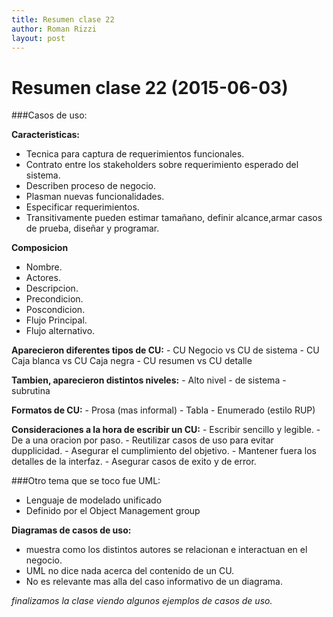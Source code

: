 ```yaml
---
title: Resumen clase 22
author: Roman Rizzi
layout: post
---
```

Resumen clase 22 (2015-06-03)
===============
###Casos de uso:

  **Caracteristicas:**
  - Tecnica para captura de requerimientos funcionales.
  - Contrato entre los stakeholders sobre requerimiento esperado del sistema.
  - Describen proceso de negocio.
  - Plasman nuevas funcionalidades.
  - Especificar requerimientos.
  -  Transitivamente pueden estimar tamañano, definir alcance,armar casos de prueba, diseñar y programar.


  **Composicion**
  - Nombre.
  - Actores.
  - Descripcion.
  - Precondicion.
  - Poscondicion.
  - Flujo Principal.
  - Flujo alternativo.

  **Aparecieron diferentes tipos de CU:**
	- CU Negocio vs CU de sistema
	- CU Caja blanca vs CU Caja negra
	- CU resumen vs CU detalle

  **Tambien, aparecieron distintos niveles:**
	- Alto nivel
	- de sistema
	- subrutina

  **Formatos de CU:**
    - Prosa (mas informal)
    - Tabla
    - Enumerado (estilo RUP)

 **Consideraciones a la hora de escribir un CU:**
    - Escribir sencillo y legible.
    - De a una oracion por paso.
    - Reutilizar casos de uso para evitar dupplicidad.
    - Asegurar el cumplimiento del objetivo.
    - Mantener fuera los detalles de la interfaz.
    - Asegurar casos de exito y de error.

###Otro tema que se toco fue UML:
  - Lenguaje de modelado unificado
  - Definido por el Object Management group

  **Diagramas de casos de uso:**
  - muestra como los distintos autores se relacionan e interactuan en el negocio.
  - UML no dice nada acerca del contenido de un CU.
  - No es relevante mas alla del caso informativo de un diagrama.

  *finalizamos la clase viendo algunos ejemplos de casos de uso.*
